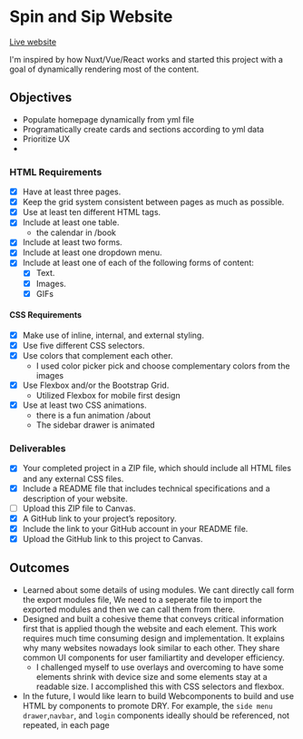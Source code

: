 # Spin and Sip Website
[Live website](https://iterating.github.io/ps-sba-html-css/)

I'm inspired by how Nuxt/Vue/React works and started this project with a goal of dynamically rendering most of the content. 

## Objectives
- Populate homepage dynamically from yml file
- Programatically create cards and sections according to yml data
- Prioritize UX
- 
### HTML Requirements
- [x] Have at least three pages.
- [x] Keep the grid system consistent between pages as much as possible.
- [x] Use at least ten different HTML tags.
- [x] Include at least one table.
    - the calendar in /book
- [x] Include at least two forms.
- [x] Include at least one dropdown menu.
- [x] Include at least one of each of the following forms of content: 
    - [x] Text.
    - [x] Images.
    - [x] GIFs
#### CSS Requirements
- [x] Make use of inline, internal, and external styling.
- [x] Use five different CSS selectors.
- [x] Use colors that complement each other.
    - I used color picker pick and choose complementary colors from the images
- [x] Use Flexbox and/or the Bootstrap Grid. 
    - Utilized Flexbox  for mobile first design
- [x] Use at least two CSS animations. 
    - there is a fun animation /about 
    - The sidebar drawer is animated

### Deliverables
- [x] Your completed project in a ZIP file, which should include all HTML files and any external CSS files. 
- [x] Include a README file that includes technical specifications and a description of your website.
- [ ] Upload this ZIP file to Canvas.
- [x] A GitHub link to your project’s repository.
- [x] Include the link to your GitHub account in your README file.
- [x] Upload the GitHub link to this project to Canvas.

## Outcomes
- Learned about some details of using modules. We cant directly call form the export modules file, We need to a seperate file to import the exported modules and then we can call them from there. 
- Designed and built a cohesive theme that conveys critical information first that is applied though the website and each element. This work requires much time consuming design and implementation. It explains why many websites nowadays look similar to each other. They share common UI components for user familiartity and developer efficiency.   
    - I challenged myself to use overlays and overcoming to have some elements shrink with device size and some elements stay at a readable size. I accomplished this with CSS selectors and flexbox.  
- In the future, I would like learn to build Webcomponents to build and use HTML by components to promote DRY. For example, the `side menu drawer`,`navbar`, and `login` components ideally should be referenced, not repeated, in each page